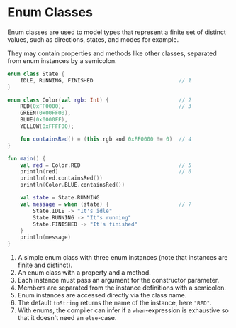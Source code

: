 # Enum Classes

Enum classes are used to model types that represent a finite set of distinct values, such as directions, states, and modes for example.

They may contain properties and methods like other classes, separated from enum instances by a semicolon.

<div class="language-kotlin" theme="idea" data-min-compiler-version="1.3">

```kotlin
enum class State {
    IDLE, RUNNING, FINISHED                           // 1
}

enum class Color(val rgb: Int) {                      // 2
    RED(0xFF0000),                                    // 3
    GREEN(0x00FF00),
    BLUE(0x0000FF),
    YELLOW(0xFFFF00);

    fun containsRed() = (this.rgb and 0xFF0000 != 0)  // 4
}

fun main() {
    val red = Color.RED                               // 5
    println(red)                                      // 6
    println(red.containsRed())
    println(Color.BLUE.containsRed())

    val state = State.RUNNING
    val message = when (state) {                      // 7
        State.IDLE -> "It's idle"
        State.RUNNING -> "It's running"
        State.FINISHED -> "It's finished"
    }
    println(message)
}

```

</div>

1. A simple enum class with three enum instances (note that instances are finite and distinct).
2. An enum class with a property and a method.
3. Each instance must pass an argument for the constructor parameter.
4. Members are separated from the instance definitions with a semicolon.
5. Enum instances are accessed directly via the class name.
6. The default `toString` returns the name of the instance, here `"RED"`.
7. With enums, the compiler can infer if a `when`-expression is exhaustive so that it doesn't need an `else`-case.
